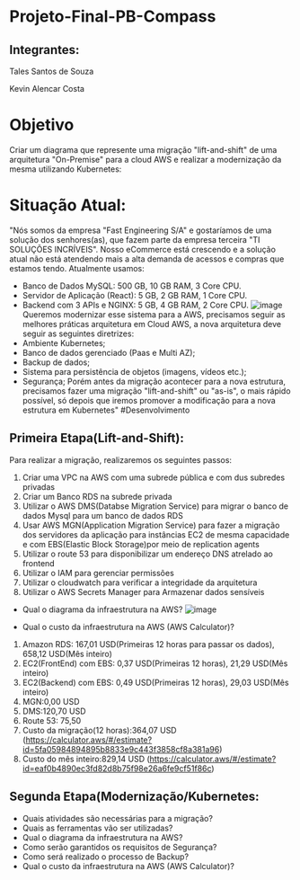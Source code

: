 # Projeto-Final-PB-Compass
## Integrantes:
Tales Santos de Souza

Kevin Alencar Costa
# Objetivo
Criar um diagrama que represente uma migração "lift-and-shift" de uma arquitetura "On-Premise" para a cloud AWS e realizar a modernização da mesma utilizando Kubernetes:
# Situação Atual:
"Nós somos da empresa "Fast Engineering S/A" e gostaríamos de uma solução dos senhores(as), que fazem parte da empresa terceira "TI SOLUÇÕES INCRÍVEIS".
Nosso eCommerce está crescendo e a solução atual não está atendendo mais a alta demanda de acessos e compras que estamos tendo.
Atualmente usamos:
* Banco de Dados MySQL: 500 GB, 10 GB RAM, 3 Core CPU.
* Servidor de Aplicação (React): 5 GB, 2 GB RAM, 1 Core CPU.
* Backend com 3 APIs e NGINX: 5 GB, 4 GB RAM, 2 Core CPU.
![image](https://github.com/user-attachments/assets/b6dd2030-d478-467f-96e3-9d6c277638a3)
Queremos modernizar esse sistema para a AWS, precisamos seguir as melhores práticas arquitetura em Cloud AWS, a nova arquitetura deve seguir as seguintes diretrizes:
* Ambiente Kubernetes;
* Banco de dados gerenciado (Paas e Multi AZ);
* Backup de dados;
* Sistema para persistência de objetos (imagens, vídeos etc.);
* Segurança;
Porém antes da migração acontecer para a nova estrutura, precisamos fazer uma migração "lift-and-shift" ou "as-is", o mais rápido possível, só depois que iremos promover a modificação para a nova estrutura em Kubernetes"
#Desenvolvimento
## Primeira Etapa(Lift-and-Shift):
Para realizar a migração, realizaremos os seguintes passos:
1. Criar uma VPC na AWS com uma subrede pública e com dus subredes privadas
2. Criar um Banco RDS na subrede privada
3. Utilizar o AWS DMS(Databse Migration Service) para migrar o banco de dados Mysql para um banco de dados RDS 
4. Usar AWS MGN(Application Migration Service) para fazer a migração dos servidores da aplicação para instâncias EC2 de mesma capacidade e com EBS(Elastic Block Storage)por meio de replication agents
5. Utilizar o route 53 para disponibilizar um endereço DNS atrelado ao frontend
6. Utilizar o IAM para gerenciar permissões
7. Utilizar o cloudwatch para verificar a integridade da arquitetura
8. Utilizar o AWS Secrets Manager para Armazenar dados sensíveis
* Qual o diagrama da infraestrutura na AWS?
![image](https://github.com/user-attachments/assets/8e0867d7-7a6a-4dcc-814a-80a75c043356)

* Qual o custo da infraestrutura na AWS (AWS Calculator)?
1. Amazon RDS: 167,01 USD(Primeiras 12 horas para passar os dados), 658,12 USD(Mês inteiro)
2. EC2(FrontEnd) com EBS: 0,37 USD(Primeiras 12 horas), 21,29 USD(Mês inteiro)
3. EC2(Backend) com EBS: 0,49 USD(Primeiras 12 horas), 29,03 USD(Mês inteiro)
4. MGN:0,00 USD
5. DMS:120,70 USD
6. Route 53: 75,50
7. Custo da migração(12 horas):364,07 USD (https://calculator.aws/#/estimate?id=5fa05984894895b8833e9c443f3858cf8a381a96)
8. Custo do mês inteiro:829,14 USD (https://calculator.aws/#/estimate?id=eaf0b4890ec3fd82d8b75f98e26a6fe9cf51f86c)
## Segunda Etapa(Modernização/Kubernetes:
* Quais atividades são necessárias para a migração?
* Quais as ferramentas vão ser utilizadas?
* Qual o diagrama da infraestrutura na AWS?
* Como serão garantidos os requisitos de Segurança?
* Como será realizado o processo de Backup?
* Qual o custo da infraestrutura na AWS (AWS Calculator)?
